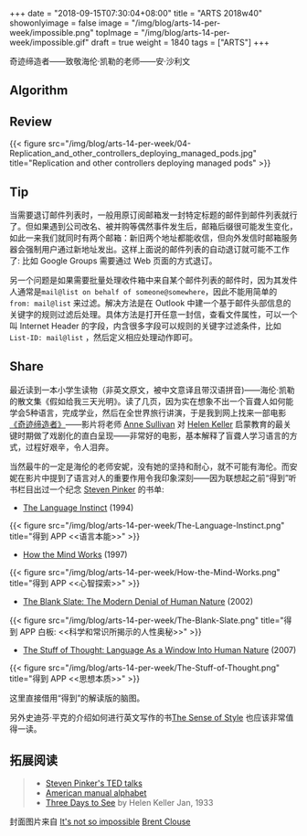 +++
date = "2018-09-15T07:30:04+08:00"
title = "ARTS 2018w40"
showonlyimage = false
image = "/img/blog/arts-14-per-week/impossible.png"
topImage = "/img/blog/arts-14-per-week/impossible.gif"
draft = true
weight = 1840
tags = ["ARTS"]
+++

奇迹缔造者——致敬海伦·凯勒的老师——安·沙利文
<!--more-->

## Algorithm


## Review 

{{< figure src="/img/blog/arts-14-per-week/04-Replication_and_other_controllers_deploying_managed_pods.jpg" title="Replication and other controllers deploying managed pods" >}}

## Tip

当需要退订邮件列表时，一般用原订阅邮箱发一封特定标题的邮件到邮件列表就行了。但如果遇到公司改名、被并购等偶然事件发生后，邮箱后缀很可能发生变化，如此一来我们就同时有两个邮箱：新旧两个地址都能收信，但向外发信时邮箱服务器会强制用户通过新地址发出。这样上面说的邮件列表的自动退订就可能不工作了: 比如 Google Groups 需要通过 Web 页面的方式退订。

另一个问题是如果需要批量处理收件箱中来自某个邮件列表的邮件时，因为其发件人通常是`mail@list on behalf of someone@somewhere`，因此不能用简单的 `from: mail@list` 来过滤。解决方法是在 Outlook 中建一个基于邮件头部信息的关键字的规则过滤后处理。具体方法是打开任意一封信，查看文件属性，可以一个叫 Internet Header 的字段，内含很多字段可以规则的关键字过滤条件，比如 `List-ID: mail@list` ，然后定义相应处理动作即可。

## Share

最近读到一本小学生读物（非英文原文，被中文意译且带汉语拼音)——海伦·凯勒的散文集《假如给我三天光明》。读了几页，因为实在想象不出一个盲聋人如何能学会5种语言，完成学业，然后在全世界旅行讲演，于是我到网上找来一部电影[《奇迹缔造者》](https://movie.douban.com/subject/1305948/)——影片将老师 [Anne Sullivan](https://en.wikipedia.org/wiki/Anne_Sullivan) 对 [Helen Keller](https://en.wikipedia.org/wiki/Helen_Keller) 启蒙教育的最关键时期做了戏剧化的直白呈现——非常好的电影，基本解释了盲聋人学习语言的方式，过程好艰辛，令人泪奔。

当然最牛的一定是海伦的老师安妮，没有她的坚持和耐心，就不可能有海伦。而安妮在影片中提到了语言对人的重要作用令我印象深刻——因为联想起之前“得到”听书栏目出过一个纪念 [Steven Pinker](https://en.wikipedia.org/wiki/Steven_Pinker) 的书单:

- [The Language Instinct](https://en.wikipedia.org/wiki/The_Language_Instinct) (1994)

{{< figure src="/img/blog/arts-14-per-week/The-Language-Instinct.png" title="得到 APP <<语言本能>>" >}}

- [How the Mind Works](https://en.wikipedia.org/wiki/How_the_Mind_Works) (1997)

{{< figure src="/img/blog/arts-14-per-week/How-the-Mind-Works.png" title="得到 APP <<心智探索>>" >}}

- [The Blank Slate: The Modern Denial of Human Nature](https://en.wikipedia.org/wiki/The_Blank_Slate) (2002)

{{< figure src="/img/blog/arts-14-per-week/The-Blank-Slate.png" title="得到 APP 白板: <<科学和常识所揭示的人性奥秘>>" >}}

- [The Stuff of Thought: Language As a Window Into Human Nature](https://en.wikipedia.org/wiki/The_Stuff_of_Thought) (2007)

{{< figure src="/img/blog/arts-14-per-week/The-Stuff-of-Thought.png" title="得到 APP <<思想本质>>" >}}

这里直接借用“得到”的解读版的脑图。

另外史迪芬·平克的介绍如何进行英文写作的书[The Sense of Style](https://en.wikipedia.org/wiki/The_Sense_of_Style) 也应该非常值得一读。

## 拓展阅读

> - [Steven Pinker's TED talks](https://www.ted.com/speakers/steven_pinker)
> - [American manual alphabet](https://en.wikipedia.org/wiki/American_manual_alphabet)
> - [Three Days to See](http://www.afb.org/info/about-us/helen-keller/books-essays-and-speeches/on-the-senses/three-days-to-see-as-published-in-atlantic-monthly-january-1933/12345) by Helen Keller Jan, 1933

封面图片来自 [It's not so impossible](https://dribbble.com/shots/2452666-It-s-not-so-impossible) <a href="https://dribbble.com/brentclouse"><i class="fa fa-dribbble" aria-hidden="true"></i> Brent Clouse</a>